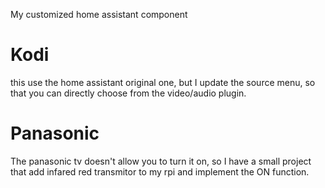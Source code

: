 My customized home assistant component

# Kodi
this use the home assistant original one, but I update the source menu,
so that you can directly choose from the video/audio plugin.

# Panasonic
The panasonic tv doesn't allow you to turn it on, so I have a small project that
add infared red transmitor to my rpi and implement the ON function.
